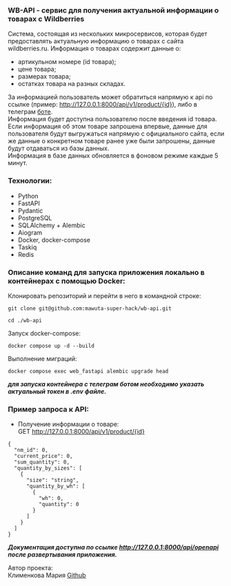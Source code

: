 ### WB-API - сервис для получения актуальной информации о товарах с Wildberries

Система, состоящая из нескольких микросервисов, которая будет предоставлять актуальную информацию о товарах с сайта wildberries.ru. Информация о товарах содержит данные о:
- артикульном номере (id товара);
- цене товара;
- размерах товара;
- остатках товара на разных складах.

За информацией пользователь может обратиться напрямую к api по ссылке (пример: http://127.0.0.1:8000/api/v1/product/{id}), либо в телеграм [боте](https://t.me/wb_size_bot).<br>
Информация будет доступна пользователю после введения id товара. <br>
Если информация об этом товаре запрошена впервые, данные для пользователя будут выгружаться напрямую с официального сайта, если же данные о конкретном товаре ранее уже были запрошены, данные будут отдаваться из базы данных.<br>
Информация в базе данных обновляется в фоновом режиме каждые 5 минут. 

### Технологии:
- Python
- FastAPI
- Pydantic 
- PostgreSQL 
- SQLAlchemy + Alembic
- Aiogram 
- Docker, docker-compose
- Taskiq
- Redis


### Описание команд для запуска приложения локально в контейнерах с помощью Docker:

Клонировать репозиторий и перейти в него в командной строке:

```
git clone git@github.com:mawuta-super-hack/wb-api.git
```

```
cd ./wb-api
```

Запуск docker-compose:
```
docker compose up -d --build
```

Выполнение миграций:
```
docker compose exec web_fastapi alembic upgrade head
```


***для запуска контейнера с телеграм ботом необходимо указать актуальный токен в .env файле.***


### Пример запроса к API:

- Получение информации о товаре: <br>
GET http://127.0.0.1:8000/api/v1/product/{id}

```
{
  "nm_id": 0,
  "current_price": 0,
  "sum_quantity": 0,
  "quantity_by_sizes": [
    {
      "size": "string",
      "quantity_by_wh": [
        {
          "wh": 0,
          "quantity": 0
        }
      ]
    }
  ]
}
```


***Документация доступна по ссылке http://127.0.0.1:8000/api/openapi после развертывания приложения.***


Автор проекта:
<br>
Клименкова Мария [Github](https://github.com/mawuta-super-hack)<br>
